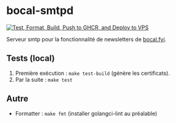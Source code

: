 # bocal-smtpd
[![Test, Format, Build, Push to GHCR, and Deploy to VPS](https://github.com/mtlaso/bocal-smtpd/actions/workflows/deploy.yml/badge.svg)](https://github.com/mtlaso/bocal-smtpd/actions/workflows/deploy.yml)

Serveur smtp pour la fonctionnalité de newsletters de [bocal.fyi](https://www.bocal.fyi).

## Tests (local)

1. Première exécution : `make test-build` (génère les certificats).
2. Par la suite : `make test`

## Autre

- Formatter : `make fmt` (installer golangci-lint au préalable)
